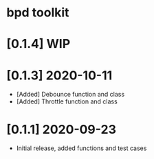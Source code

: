 # bpd toolkit
# [0.1.4] WIP
# [0.1.3] 2020-10-11
* [Added] Debounce function and class
* [Added] Throttle function and class
# [0.1.1] 2020-09-23
* Initial release, added functions and test cases
